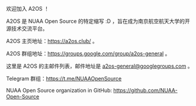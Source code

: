 欢迎加入 A2OS ！

A2OS 是 NUAA Open Source 的特定缩写 :D ，旨在成为南京航空航天大学的开源技术交流平台。

A2OS 主页地址：<https://a2os.club/> 。

A2OS 群组地址：<https://groups.google.com/group/a2os-general> 。

这里是 A2OS 的主邮件列表，邮件地址是 <a2os-general@googlegroups.com> 。

Telegram 群组：<https://t.me/NUAAOpenSource>

NUAA Open Source organization in GitHub: <https://github.com/NUAA-Open-Source>

